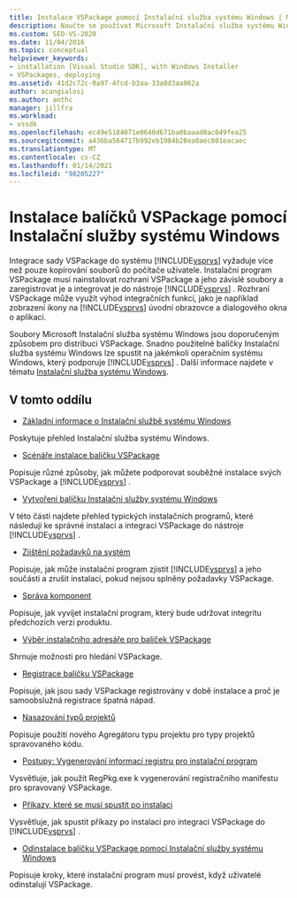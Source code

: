 ```yaml
---
title: Instalace VSPackage pomocí Instalační služba systému Windows | Microsoft Docs
description: Naučte se používat Microsoft Instalační služba systému Windows k instalaci VSPackage a jeho závislých souborů a jejich registraci a integraci do sady Visual Studio.
ms.custom: SEO-VS-2020
ms.date: 11/04/2016
ms.topic: conceptual
helpviewer_keywords:
- installation [Visual Studio SDK], with Windows Installer
- VSPackages, deploying
ms.assetid: 41d2c72c-0a97-4fcd-b3aa-33a8d3aa962a
author: acangialosi
ms.author: anthc
manager: jillfra
ms.workload:
- vssdk
ms.openlocfilehash: ec49e5184071e0640d671ba0baaad8ac049fea25
ms.sourcegitcommit: a436ba564717b992eb1984b28ea0aec801eacaec
ms.translationtype: MT
ms.contentlocale: cs-CZ
ms.lasthandoff: 01/14/2021
ms.locfileid: "98205227"
---
```

# <a name="installing-vspackages-with-windows-installer"></a>Instalace balíčků VSPackage pomocí Instalační služby systému Windows
Integrace sady VSPackage do systému [!INCLUDE[vsprvs](../../code-quality/includes/vsprvs_md.md)] vyžaduje více než pouze kopírování souborů do počítače uživatele. Instalační program VSPackage musí nainstalovat rozhraní VSPackage a jeho závislé soubory a zaregistrovat je a integrovat je do nástroje [!INCLUDE[vsprvs](../../code-quality/includes/vsprvs_md.md)] . Rozhraní VSPackage může využít výhod integračních funkcí, jako je například zobrazení ikony na [!INCLUDE[vsprvs](../../code-quality/includes/vsprvs_md.md)] úvodní obrazovce a dialogového okna o aplikaci.

 Soubory Microsoft Instalační služba systému Windows jsou doporučeným způsobem pro distribuci VSPackage. Snadno použitelné balíčky Instalační služba systému Windows lze spustit na jakémkoli operačním systému Windows, který podporuje [!INCLUDE[vsprvs](../../code-quality/includes/vsprvs_md.md)] . Další informace najdete v tématu [Instalační služba systému Windows](/previous-versions/2kt85ked(v=vs.120)).

## <a name="in-this-section"></a>V tomto oddílu
- [Základní informace o Instalační službě systému Windows](../../extensibility/internals/windows-installer-basics.md)

 Poskytuje přehled Instalační služba systému Windows.

- [Scénáře instalace balíčku VSPackage](../../extensibility/internals/vspackage-setup-scenarios.md)

 Popisuje různé způsoby, jak můžete podporovat souběžné instalace svých VSPackage a [!INCLUDE[vsprvs](../../code-quality/includes/vsprvs_md.md)] .

- [Vytvoření balíčku Instalační služby systému Windows](../../extensibility/internals/authoring-a-windows-installer-package.md)

 V této části najdete přehled typických instalačních programů, které následují ke správné instalaci a integraci VSPackage do nástroje [!INCLUDE[vsprvs](../../code-quality/includes/vsprvs_md.md)] .

- [Zjištění požadavků na systém](../../extensibility/internals/detecting-system-requirements.md)

 Popisuje, jak může instalační program zjistit [!INCLUDE[vsprvs](../../code-quality/includes/vsprvs_md.md)] a jeho součásti a zrušit instalaci, pokud nejsou splněny požadavky VSPackage.

- [Správa komponent](../../extensibility/internals/component-management.md)

 Popisuje, jak vyvíjet instalační program, který bude udržovat integritu předchozích verzí produktu.

- [Výběr instalačního adresáře pro balíček VSPackage](../../extensibility/internals/choosing-the-installation-directory-for-a-vspackage.md)

 Shrnuje možnosti pro hledání VSPackage.

- [Registrace balíčku VSPackage](../../extensibility/internals/vspackage-registration.md)

 Popisuje, jak jsou sady VSPackage registrovány v době instalace a proč je samoobslužná registrace špatná nápad.

- [Nasazování typů projektů](../../extensibility/internals/deploying-project-types.md)

 Popisuje použití nového Agregátoru typu projektu pro typy projektů spravovaného kódu.

- [Postupy: Vygenerování informací registru pro instalační program ](../../extensibility/internals/how-to-generate-registry-information-for-an-installer.md)

 Vysvětluje, jak použít RegPkg.exe k vygenerování registračního manifestu pro spravovaný VSPackage.

- [Příkazy, které se musí spustit po instalaci](../../extensibility/internals/commands-that-must-be-run-after-installation.md)

 Vysvětluje, jak spustit příkazy po instalaci pro integraci VSPackage do [!INCLUDE[vsprvs](../../code-quality/includes/vsprvs_md.md)] .

- [Odinstalace balíčku VSPackage pomocí Instalační služby systému Windows](../../extensibility/internals/uninstalling-a-vspackage-with-windows-installer.md)

 Popisuje kroky, které instalační program musí provést, když uživatelé odinstalují VSPackage.